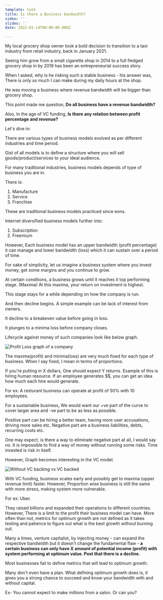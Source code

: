 ```yaml
---
template: talk
title: Is there a Business bandwidth?
video: ''
slides: ''
date: 2022-01-14T00:00:00.000Z

---
```


My local grocery shop owner took a bold decision to transition to a taxi industry from retail industry, back in January 2021.

Seeing him grow from a small cigarette shop in 2014 to a full fledged grocery shop in by 2019 has been an entrepreneurial success story. 

When I asked, why is he risking such a stable business - his answer was, There is only so much I can make during my daily hours at the shop. 

He was moving a business where revenue bandwidth will be bigger than grocery shop. 

This point made me question, **Do all business have a revenue bandwidth?** 

Also, In the age of VC funding, **Is there any relation between profit percentage and revenue?**

Let's dive in:

There are various types of business models evolved as per different industries and time period. 

Gist of all models is to define a structure where you will sell goods/product/services to your ideal audience. 

For many traditional industries, business models depends of type of business you are in. 

There is:

1. Manufacture
2. Service
3. Franchise

These are traditional business models practiced since eons. 

Internet diversified business models further into:

1. Subscription
2. Freemium

However, Each business model has an upper bandwidth (profit percentage) it can manage and lower bandwidth (loss) which it can sustain over a period of time. 

For sake of simplicity, let us imagine a business system where you invest money, get some margins and you continue to grow. 

At certain conditions, a business grows until it reaches it top performing stage. (Maxima) At this maxima, your return on investment is highest. 

This stage stays for a while depending on how the company is run.

And then decline begins. A simple example can be lack of interest from owners. 

It decline to a breakeven value before going in loss. 

It plunges to a minima loss before company closes. 

Lifecycle against money of such companies look like below graph. 

![Profit Loss graph of a company](https://i.imgur.com/Wk2BI19.png)

The maxima(profit) and minima(loss) are very much fixed for each type of business. When I say fixed, I mean in terms of proportions. 

If you're putting in X dollars, One should expect Y returns. Example of this is hiring human resource. If an employee generates $$, you can get an idea how much each hire would generate. 

For ex: A resturant business can operate at profit of 50% with 10 employees. 

For a sustainable business, We would want our +ve part of the curve to cover larger area and -ve part to be as less as possible. 

Positive part can be hiring a better team, having more user accusations, driving more sales etc. Negative part are a business liabilities, debts, recurring costs etc. 

One may expect, is there a way to eliminate negative part at all, I would say no. It is impossible to find a way of money without running some risks. Time invested is risk in itself.

However, Graph becomes interesting in the VC model. 

![Without VC backing vs VC backed](https://i.imgur.com/Deq0CzQ.png)

With VC funding, business scales early and possibly get to maxima (upper revenue limit) faster. However, Proportion wise business is still the same with more stress, making system more vulnerable.

For ex: Uber. 

They raised billions and expanded their operations to different countries. However, There is a limit to the profit their business model can have. More often than not, metrics for optimum growth are not defined as it takes testing and patience to figure out what is the best growth without burning out. 

Many a times, venture capitalist, by injecting money - can expand the respective bandwidth but it doesn't change the fundamental flaw - **a certain business can only have X amount of potential income (profit) with system performing at optimum value. Post that there is a decline.** 

Most businesses fail to define metrics that will lead to optimum growth. 

Many don't even have a plan. What defining optimum growth does is, it gives you a strong chance to succeed and know your bandwidth with and without capital. 

Ex- You cannot expect to make millions from a salon. Or can you? 